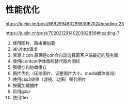 # 性能优化

<https://juejin.im/post/6892994632968306702#heading-23>

<https://juejin.cn/post/7020212914020302856#heading-7>

1. 使用图片、路由懒加载
2. 减少http请求
3. 资源上cdn 原理是cdn会自动选择离客户端最近的服务器
4. 使用iconfont字体图标替代图片图标
5. 强缓存和协商缓存
6. 图片优化（压缩图片、调整图片大小、media媒体查询）
7. 使用css3效果（滤镜、动画）替代图片
8. 按需加载插件
9. 启用gzip
10. 使用flex
